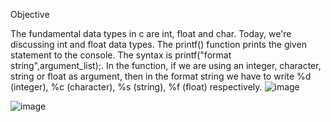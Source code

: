 Objective

The fundamental data types in c are int, float and char. Today, we're discussing int and float data types.
The printf() function prints the given statement to the console. The syntax is printf("format string",argument_list);. 
In the function, if we are using an integer, character, string or float as argument, then in the format 
string we have to write %d (integer), %c (character), %s (string), %f (float) respectively.
![image](https://github.com/NikhilNaik21/C-programming-HackerRank/assets/111115551/56c3dbe7-bbe3-4a36-a6f5-78222a1d8497)

![image](https://github.com/NikhilNaik21/C-programming-HackerRank/assets/111115551/3bba6565-3c50-4386-8693-e7849ee09f49)
